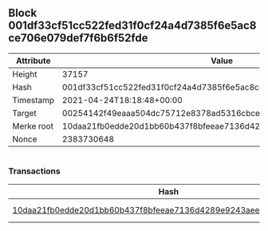 ## Block 001df33cf51cc522fed31f0cf24a4d7385f6e5ac8ce706e079def7f6b6f52fde

Attribute | Value
--- | ---
Height | 37157
Hash | 001df33cf51cc522fed31f0cf24a4d7385f6e5ac8ce706e079def7f6b6f52fde
Timestamp | 2021-04-24T18:18:48+00:00
Target | 00254142f49eaaa504dc75712e8378ad5316cbcead634704b3734b6271167cc4
Merke root | 10daa21fb0edde20d1bb60b437f8bfeeae7136d4289e9243aee414c0e780bc38
Nonce | 2383730648

```

```

### Transactions

Hash | Amount
--- | ---
[10daa21fb0edde20d1bb60b437f8bfeeae7136d4289e9243aee414c0e780bc38](10daa21fb0edde20d1bb60b437f8bfeeae7136d4289e9243aee414c0e780bc38.md) | 10.00000000 SKEPTI 
